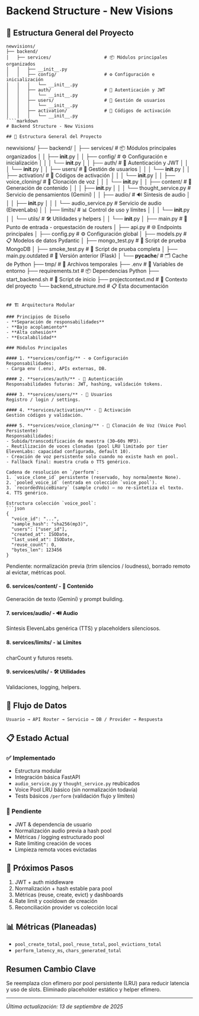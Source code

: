 # Backend Structure - New Visions

## 📁 Estructura General del Proyecto

```
newvisions/
├── backend/
│   ├── services/                    # 📦 Módulos principales organizados
│   │   ├── __init__.py
│   │   ├── config/                  # ⚙️ Configuración e inicialización
│   │   │   └── __init__.py
│   │   ├── auth/                    # 🔐 Autenticación y JWT
│   │   │   └── __init__.py
│   │   ├── users/                   # 👥 Gestión de usuarios
│   │   │   └── __init__.py
│   │   ├── activation/              # 🎫 Códigos de activación
│   │   │   └── __init__.py
````markdown
# Backend Structure - New Visions

## 📁 Estructura General del Proyecto

```
newvisions/
├── backend/
│   ├── services/                    # 📦 Módulos principales organizados
│   │   ├── __init__.py
│   │   ├── config/                  # ⚙️ Configuración e inicialización
│   │   │   └── __init__.py
│   │   ├── auth/                    # 🔐 Autenticación y JWT
│   │   │   └── __init__.py
│   │   ├── users/                   # 👥 Gestión de usuarios
│   │   │   └── __init__.py
│   │   ├── activation/              # 🎫 Códigos de activación
│   │   │   └── __init__.py
│   │   ├── voice_cloning/           # 🎤 Clonación de voz
│   │   │   └── __init__.py
│   │   ├── content/                 # 📝 Generación de contenido
│   │   │   ├── __init__.py
│   │   │   └── thought_service.py   # Servicio de pensamientos (Gemini)
│   │   ├── audio/                   # 🔊 Síntesis de audio
│   │   │   ├── __init__.py
│   │   │   └── audio_service.py     # Servicio de audio (ElevenLabs)
│   │   ├── limits/                  # 📊 Control de uso y límites
│   │   │   └── __init__.py
│   │   └── utils/                   # 🛠️ Utilidades y helpers
│   │       └── __init__.py
│   ├── main.py                      # 🎯 Punto de entrada - orquestación de routers
│   ├── api.py                       # 🌐 Endpoints principales
│   ├── config.py                    # ⚙️ Configuración global
│   ├── models.py                    # 📋 Modelos de datos Pydantic
│   ├── mongo_test.py                # 🧪 Script de prueba MongoDB
│   ├── smoke_test.py                # 🧪 Script de prueba completa
│   ├── main.py.outdated             # 📜 Versión anterior (Flask)
│   └── __pycache__/                 # 🗂️ Cache de Python
├── tmp/                             # 📁 Archivos temporales
├── .env                             # 🔑 Variables de entorno
├── requirements.txt                 # 📦 Dependencias Python
├── start_backend.sh                 # 🚀 Script de inicio
├── projectcontext.md                # 📖 Contexto del proyecto
└── backend_structure.md             # 📋 Esta documentación
```

## 🏗️ Arquitectura Modular

### Principios de Diseño
- **Separación de responsabilidades**
- **Bajo acoplamiento**
- **Alta cohesión**
- **Escalabilidad**

### Módulos Principales

#### 1. **services/config/** - ⚙️ Configuración
Responsabilidades:
- Carga env (.env), APIs externas, DB.

#### 2. **services/auth/** - 🔐 Autenticación
Responsabilidades futuras: JWT, hashing, validación tokens.

#### 3. **services/users/** - 👥 Usuarios
Registro / login / settings.

#### 4. **services/activation/** - 🎫 Activación
Gestión códigos y validación.

#### 5. **services/voice_cloning/** - 🎤 Clonación de Voz (Voice Pool Persistente)
Responsabilidades:
- Subida/transcodificación de muestra (30–60s MP3).
- Reutilización de voces clonadas (pool LRU limitado por tier ElevenLabs: capacidad configurada, default 10).
- Creación de voz persistente solo cuando no existe hash en pool.
- Fallback final: muestra cruda o TTS genérico.

Cadena de resolución en `/perform`:
1. `voice_clone_id` persistente (reservado, hoy normalmente None).
2. `pooled_voice_id` (entrada en colección `voice_pool`).
3. `recordedVoiceBinary` (sample crudo) – no re-sintetiza el texto.
4. TTS genérico.

Estructura colección `voice_pool`:
```json
{
  "voice_id": "...",
  "sample_hash": "sha256(mp3)",
  "users": ["user_id"],
  "created_at": ISODate,
  "last_used_at": ISODate,
  "reuse_count": 0,
  "bytes_len": 123456
}
```

Pendiente: normalización previa (trim silencios / loudness), borrado remoto al evictar, métricas pool.

#### 6. **services/content/** - 📝 Contenido
Generación de texto (Gemini) y prompt building.

#### 7. **services/audio/** - 🔊 Audio
Síntesis ElevenLabs genérica (TTS) y placeholders silenciosos.

#### 8. **services/limits/** - 📊 Límites
charCount y futuros resets.

#### 9. **services/utils/** - 🛠️ Utilidades
Validaciones, logging, helpers.

## 🔄 Flujo de Datos
```
Usuario → API Router → Servicio → DB / Provider → Respuesta
```

## 📋 Estado Actual
### ✅ Implementado
- Estructura modular
- Integración básica FastAPI
- `audio_service.py` y `thought_service.py` reubicados
- Voice Pool LRU básico (sin normalización todavía)
- Tests básicos `/perform` (validación flujo y límites)

### 🚧 Pendiente
- JWT & dependencia de usuario
- Normalización audio previa a hash pool
- Métricas / logging estructurado pool
- Rate limiting creación de voces
- Limpieza remota voces evictadas

## 🎯 Próximos Pasos
1. JWT + auth middleware
2. Normalización + hash estable para pool
3. Métricas (reuse, create, evict) y dashboards
4. Rate limit y cooldown de creación
5. Reconciliación provider vs colección local

## 📊 Métricas (Planeadas)
- `pool_create_total`, `pool_reuse_total`, `pool_evictions_total`
- `perform_latency_ms`, `chars_generated_total`

## Resumen Cambio Clave
Se reemplaza clon efímero por pool persistente (LRU) para reducir latencia y uso de slots. Eliminado placeholder estático y helper efímero.

---

*Última actualización: 13 de septiembre de 2025*
````